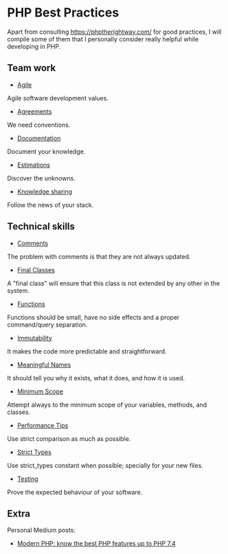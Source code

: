 # PHP Best Practices

Apart from consulting https://phptherightway.com/ for good practices, I will compile some of them that I personally consider really helpful while developing in PHP.

## Team work

* [Agile](/team-work/agile.md)

Agile software development values.

* [Agreements](/team-work/agreements.md)

We need conventions.

* [Documentation](/team-work/documentation.md)

Document your knowledge.

* [Estimations](/team-work/estimations.md)

Discover the unknowns.

* [Knowledge sharing](/team-work/knowledge-sharing.md)

Follow the news of your stack.

## Technical skills

* [Comments](/technical-skills/comments.md) 

The problem with comments is that they are not always updated.

* [Final Classes](/technical-skills/final-classes.md) 

A "final class" will ensure that this class is not extended by any other in the system.

* [Functions](/technical-skills/functions.md)

Functions should be small, have no side effects and a proper command/query separation.

* [Immutability](/technical-skills/immutability.md)

It makes the code more predictable and straightforward.

* [Meaningful Names](/technical-skills/meaningful-names.md)

It should tell you why it exists, what it does, and how it is used.

* [Minimum Scope](/technical-skills/minimum-scope.md)

Attempt always to the minimum scope of your variables, methods, and classes.

* [Performance Tips](/technical-skills/performance-tips.md)

Use strict comparison as much as possible.

* [Strict Types](/technical-skills/strict-types.md)

Use strict_types constant when possible; specially for your new files.

* [Testing](/technical-skills/testing.md)

Prove the expected behaviour of your software.

## Extra 

Personal Medium posts: 

* [Modern PHP: know the best PHP features up to PHP 7.4](https://medium.com/chemaclass/modern-php-know-the-best-php-features-til-php-7-4-e3b2bf5916b2)
